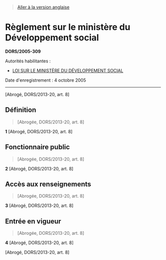 > [Aller à la version anglaise](/en/Regulations/Statutory%20Orders%20and%20Regulations/2005/309.md)

# Règlement sur le ministère du Développement social

**DORS/2005-309**

Autorités habilitantes : 
- [LOI SUR LE MINISTÈRE DU DÉVELOPPEMENT SOCIAL](/fr/Lois/Lois%20du%20Canada/2005/ch.%2035.md)

Date d'enregistrement : 4 octobre 2005

----------


[Abrogé, DORS/2013-20, art. 8]



## Définition
> [Abrogée, DORS/2013-20, art. 8]



**1** [Abrogé, DORS/2013-20, art. 8]




## Fonctionnaire public
> [Abrogée, DORS/2013-20, art. 8]



**2** [Abrogé, DORS/2013-20, art. 8]




## Accès aux renseignements
> [Abrogée, DORS/2013-20, art. 8]



**3** [Abrogé, DORS/2013-20, art. 8]




## Entrée en vigueur
> [Abrogée, DORS/2013-20, art. 8]



**4** [Abrogé, DORS/2013-20, art. 8]


[Abrogé, DORS/2013-20, art. 8]


